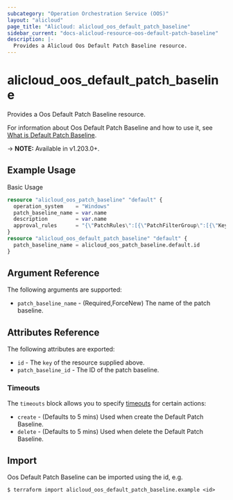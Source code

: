```yaml
---
subcategory: "Operation Orchestration Service (OOS)"
layout: "alicloud"
page_title: "Alicloud: alicloud_oos_default_patch_baseline"
sidebar_current: "docs-alicloud-resource-oos-default-patch-baseline"
description: |-
  Provides a Alicloud Oos Default Patch Baseline resource.
---
```


# alicloud_oos_default_patch_baseline

Provides a Oos Default Patch Baseline resource.

For information about Oos Default Patch Baseline and how to use it, see [What is Default Patch Baseline](https://www.alibabacloud.com/help/en/operation-orchestration-service/latest/api-doc-oos-2019-06-01-api-doc-registerdefaultpatchbaseline).

-> **NOTE:** Available in v1.203.0+.

## Example Usage

Basic Usage

```terraform
resource "alicloud_oos_patch_baseline" "default" {
  operation_system    = "Windows"
  patch_baseline_name = var.name
  description         = var.name
  approval_rules      = "{\"PatchRules\":[{\"PatchFilterGroup\":[{\"Key\":\"PatchSet\",\"Values\":[\"OS\"]},{\"Key\":\"ProductFamily\",\"Values\":[\"Windows\"]},{\"Key\":\"Product\",\"Values\":[\"Windows 10\",\"Windows 7\"]},{\"Key\":\"Classification\",\"Values\":[\"Security Updates\",\"Updates\",\"Update Rollups\",\"Critical Updates\"]},{\"Key\":\"Severity\",\"Values\":[\"Critical\",\"Important\",\"Moderate\"]}],\"ApproveAfterDays\":7,\"EnableNonSecurity\":true,\"ComplianceLevel\":\"Medium\"}]}"
}
resource "alicloud_oos_default_patch_baseline" "default" {
  patch_baseline_name = alicloud_oos_patch_baseline.default.id
}
```

## Argument Reference

The following arguments are supported:
* `patch_baseline_name` - (Required,ForceNew) The name of the patch baseline.

## Attributes Reference

The following attributes are exported:
* `id` - The `key` of the resource supplied above.
* `patch_baseline_id` - The ID of the patch baseline.

### Timeouts

The `timeouts` block allows you to specify [timeouts](https://www.terraform.io/docs/configuration-0-11/resources.html#timeouts) for certain actions:
* `create` - (Defaults to 5 mins) Used when create the Default Patch Baseline.
* `delete` - (Defaults to 5 mins) Used when delete the Default Patch Baseline.

## Import

Oos Default Patch Baseline can be imported using the id, e.g.

```shell
$ terraform import alicloud_oos_default_patch_baseline.example <id>
```